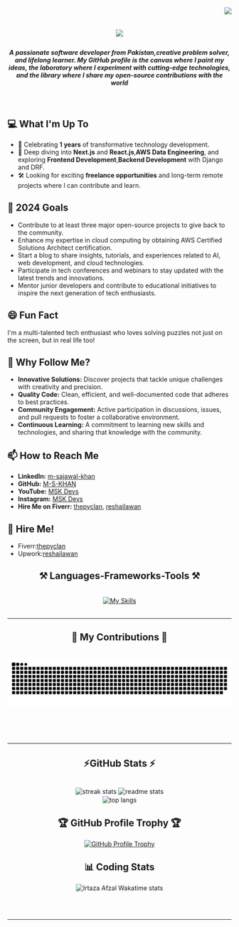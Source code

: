 <img align="right" src="https://visitor-badge.laobi.icu/badge?page_id=salesp07.salesp07" />

<h1 align="center">
    <img src="https://readme-typing-svg.herokuapp.com/?font=Righteous&size=35&center=true&vCenter=true&width=500&height=70&duration=4000&lines=Hi+There!+👋;+I'm+Irtaza+Afzal!;" />
</h1>

<h5 align="center">A passionate software developer from Pakistan,creative problem solver, and lifelong learner. My GitHub profile is the canvas where I paint my ideas, the laboratory where I experiment with cutting-edge technologies, and the library where I share my open-source contributions with the world </h5>
<br/>

<!-- What I'm Up To Section -->
<h2>💻 What I'm Up To</h2>
<ul>
    <li>🎉 Celebrating <strong>1 years</strong> of transformative technology development.</li>
    <li>🌱 Deep diving into <strong>Next.js</strong> and <strong>React.js</strong>,<strong>AWS Data Engineering</strong>, and exploring 
        <strong>Frontend Development</strong>,<strong>Backend Development</strong> with Django and DRF.</li>
    <li>🛠️ Looking for exciting <strong>freelance opportunities</strong> and long-term remote projects where I can contribute and learn.</li>
</ul>

<!-- 2024 Goals Section -->
<h2>🎯 2024 Goals</h2>
<ul>
    <li>Contribute to at least three major open-source projects to give back to the community.</li>
    <li>Enhance my expertise in cloud computing by obtaining AWS Certified Solutions Architect certification.</li>
    <li>Start a blog to share insights, tutorials, and experiences related to AI, web development, and cloud technologies.</li>
    <li>Participate in tech conferences and webinars to stay updated with the latest trends and innovations.</li>
    <li>Mentor junior developers and contribute to educational initiatives to inspire the next generation of tech enthusiasts.</li>
</ul>


<!-- Fun Fact Section -->
<h2>😄 Fun Fact</h2>
<p>I'm a multi-talented tech enthusiast who loves solving puzzles not just on the screen, but in real life too!</p>

<!-- Why Follow Me Section -->
<h2>🌟 Why Follow Me?</h2>
<ul>
    <li><strong>Innovative Solutions:</strong> Discover projects that tackle unique challenges with creativity and precision.</li>
    <li><strong>Quality Code:</strong> Clean, efficient, and well-documented code that adheres to best practices.</li>
    <li><strong>Community Engagement:</strong> Active participation in discussions, issues, and pull requests to foster a collaborative environment.</li>
    <li><strong>Continuous Learning:</strong> A commitment to learning new skills and technologies, and sharing that knowledge with the community.</li>
</ul>

<!-- How to Reach Me Section -->
<h2>📫 How to Reach Me</h2>
<ul>
    <li><strong>LinkedIn:</strong> <a href="https://www.linkedin.com/in/m-sajawal-khan">m-sajawal-khan</a></li>
    <li><strong>GitHub:</strong> <a href="https://github.com/M-S-KHAN">M-S-KHAN</a></li>
    <li><strong>YouTube:</strong> <a href="https://www.youtube.com/channel/UCgCfHVVYrX_a5G0Tf6YbPiQ">MSK Devs</a></li>
    <li><strong>Instagram:</strong> <a href="https://www.instagram.com/msk.devs">MSK Devs</a></li>
    <li><strong>Hire Me on Fiverr:</strong> <a href="https://www.fiverr.com/thepyclan">thepyclan</a>, <a href="https://www.fiverr.com/reshailawan">reshailawan</a></li>
</ul>

<!-- Hire Me Section -->
<h2>🌟 Hire Me!</h2>
<ul>
    <li> Fiverr:<a href="https://www.fiverr.com/thepyclan">thepyclan</a></li>
    <li> Upwork:<a href="https://www.fiverr.com/reshailawan">reshailawan</a></li>
</ul>

 
<!-- Languages and Tools Section -->
<h2 align="center">⚒️ Languages-Frameworks-Tools ⚒️</h2>
<br/>
<div align="center">
    <a href="https://skillicons.dev">
        <img src="https://skillicons.dev/icons?i=js,html,css,wasm,python,flutter,react,nextjs,aws,django,docker,jenkins,git,vscode,nodejs,anaconda,androidstudio,angular,bash,dart,debian,fastapi,flask,linux,pnpm,raspberrypi,redis,selenium,terraform,express,pytorch,tensorflow,graphql,mongodb,postgres,firebase,gcp,materialui,sass,postman,figma" alt="My Skills"/>
    </a>
</div>

<br/>
<hr/>

<div align="center">
  <h2>🐍 My Contributions 🐍</h2>
  <br>
  <img alt="snake eating my contributions" src="https://raw.githubusercontent.com/salesp07/salesp07/output/github-contribution-grid-snake.svg" />
  
  <br/><br/><br/>
</div>

<hr/>

<h2 align="center">⚡GitHub Stats ⚡</h2>
<br>
<div align=center>
  <img width=390 src="https://github-readme-streak-stats-salesp07.vercel.app/?user=salesp07&count_private=true&theme=react&border_radius=10" alt="streak stats"/>
  <img width=390 src="https://github-readme-stats-salesp07.vercel.app/api?username=salesp07&count_private=true&show_icons=true&theme=react&rank_icon=github&border_radius=10" alt="readme stats" />
  <br/>
  <img width=325 align="center" src="https://github-readme-stats-salesp07.vercel.app/api/top-langs/?username=salesp07&hide=HTML&langs_count=8&layout=compact&theme=react&border_radius=10&size_weight=0.5&count_weight=0.5&exclude_repo=github-readme-stats" alt="top langs" />
</div>

<!-- GitHub Profile Trophy -->
<h2 align="center">🏆 GitHub Profile Trophy 🏆</h2>
<div align="center">
    <a href="https://github.com/ryo-ma/github-profile-trophy">
        <img src="https://github-profile-trophy.vercel.app/?username=ryo-ma" alt="GitHub Profile Trophy" />
    </a>
</div>


<!-- Wakatime Stats Section -->
<div align="center">
<h2>📊 Coding Stats</h2>
<p align="center">
    <img src="https://camo.githubusercontent.com/73c84ec8dbd98ade51f559b0f108c122fd41b53a822bd6b71230ac4039f1a601/68747470733a2f2f6769746875622d726561646d652d73746174732e76657263656c2e6170702f6170692f77616b6174696d653f757365726e616d653d4d534b48414e267468656d653d676f7468616d266c61796f75743d636f6d70616374" alt="Irtaza Afzal Wakatime stats" />
</p>
</div>


<br/><br/>
<hr/>
<br/>
<br/>
